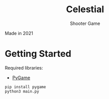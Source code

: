 <p>
  <h1 align="center">Celestial</h1>
  <p align="center">Shooter Game</p>
</p>

Made in 2021

# Getting Started

Required libraries:
- [PyGame](https://www.pygame.org/docs/)

```shell
pip install pygame
python3 main.py
```
